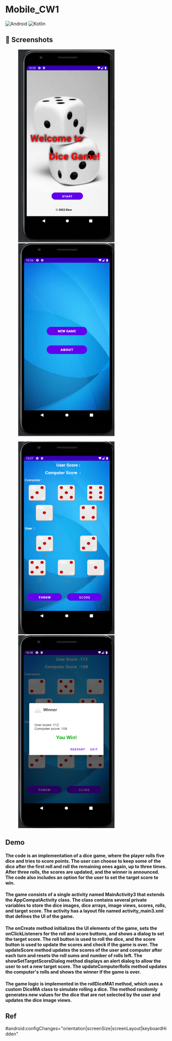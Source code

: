 # Mobile_CW1
![Android](https://img.shields.io/badge/Platform-Android-green.svg)
![Kotlin](https://img.shields.io/badge/Language-Kotlin-orange.svg) 

## 📸 Screenshots

<img src="https://github.com/pasinduwimalarathne2000/Mobile_CW1/blob/main/SS/Screenshot%202023-03-19%20223552.png" height="600" width="300" hspace="40"><img src="https://github.com/pasinduwimalarathne2000/Mobile_CW1/blob/main/SS/Screenshot%202023-03-19%20223656.png" height="600" width="300" hspace="40">

<img src="https://github.com/pasinduwimalarathne2000/Mobile_CW1/blob/main/SS/Screenshot%202023-03-19%20223754.png" height="600" width="300" hspace="40"><img src="https://github.com/pasinduwimalarathne2000/Mobile_CW1/blob/main/SS/Screenshot%202023-03-19%20223827.png" height="600" width="300" hspace="40">

## Demo
#### The code is an implementation of a dice game, where the player rolls five dice and tries to score points. The user can choose to keep some of the dice after the first roll and roll the remaining ones again, up to three times. After three rolls, the scores are updated, and the winner is announced. The code also includes an option for the user to set the target score to win.

#### The game consists of a single activity named MainActivity3 that extends the AppCompatActivity class. The class contains several private variables to store the dice images, dice arrays, image views, scores, rolls, and target score. The activity has a layout file named activity_main3.xml that defines the UI of the game.

#### The onCreate method initializes the UI elements of the game, sets the onClickListeners for the roll and score buttons, and shows a dialog to set the target score. The roll button is used to roll the dice, and the score button is used to update the scores and check if the game is over. The updateScore method updates the scores of the user and computer after each turn and resets the roll sums and number of rolls left. The showSetTargetScoreDialog method displays an alert dialog to allow the user to set a new target score. The updateComputerRolls method updates the computer's rolls and shows the winner if the game is over.

#### The game logic is implemented in the rollDiceMA1 method, which uses a custom DiceMA class to simulate rolling a dice. The method randomly generates new values for the dice that are not selected by the user and updates the dice image views.

## Ref
#android:configChanges="orientation|screenSize|screenLayout|keyboardHidden"

